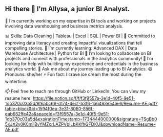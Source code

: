 ## Hi there 👋 I'm Allysa, a junior BI Analyst.



🔭 I’m currently working on my expertise in BI tools and working on projects involving data warehousing and business metrics analysis.

📊 Skills: Data Cleaning | Tableau | Excel | SQL | Power BI | 
🎯 Committed to improving data literacy and creating impactful visualizations that tell compelling stories.
🌱 I’m currently learning: Advanced DAX | Data Warehouse Architecture | Python for BI
👯 I’m looking to collaborate on BI projects and connect with professionals in the analytics community!
🤔 I’m looking for help with building my experience and credentials in the business analytics world.
💬 Ask me about my journey leading up to BI Analytics.
😄 Pronouns: she/her
⚡ Fun fact: I crave ice cream the most during the wintertime.

📫 Feel free to reach me through GitHub or LinkedIn.
You can view my resume here: https://file.notion.so/f/f/f3f9557a-3e1d-40f5-9e51-1db370c03a5d/8f6abc69-d174-4ecf-b3f6-1a6463e54ae6/Resume-AE.pdf?table=block&id=1594f0ea-3e31-8080-856f-eab662ffe42a&spaceId=f3f9557a-3e1d-40f5-9e51-1db370c03a5d&expirationTimestamp=1734444000000&signature=TSgBb05xJX2y0K0mjjBvYMZcrLAZPVbILbKKfhGFDKU&downloadName=Resume-AE.pdf

